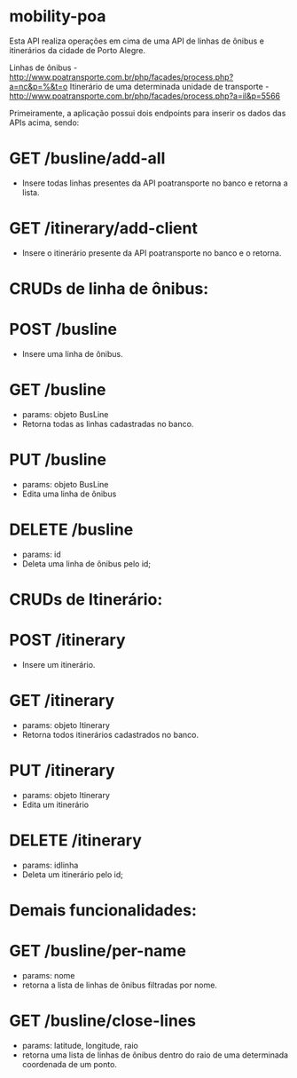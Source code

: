 # mobility-poa

Esta API realiza operações em cima de uma API de linhas de ônibus e itinerários da cidade de Porto Alegre.

Linhas de ônibus - http://www.poatransporte.com.br/php/facades/process.php?a=nc&p=%&t=o
Itinerário de uma determinada unidade de transporte - http://www.poatransporte.com.br/php/facades/process.php?a=il&p=5566

Primeiramente, a aplicação possui dois endpoints para inserir os dados das APIs acima, sendo:

# GET /busline/add-all
- Insere todas linhas presentes da API poatransporte no banco e retorna a lista.

# GET /itinerary/add-client
- Insere o itinerário presente da API poatransporte no banco e o retorna.

# CRUDs de linha de ônibus:

# POST /busline
- Insere uma linha de ônibus.

# GET /busline
- params: objeto BusLine
- Retorna todas as linhas cadastradas no banco.

# PUT /busline
- params: objeto BusLine
- Edita uma linha de ônibus

# DELETE /busline
- params: id
- Deleta uma linha de ônibus pelo id;


# CRUDs de Itinerário:

# POST /itinerary
- Insere um itinerário.

# GET /itinerary
- params: objeto Itinerary
- Retorna todos itinerários cadastrados no banco.

# PUT /itinerary
- params: objeto Itinerary
- Edita um itinerário

# DELETE /itinerary
- params: idlinha
- Deleta um itinerário pelo id;


# Demais funcionalidades:

# GET /busline/per-name
- params: nome
- retorna a lista de linhas de ônibus filtradas por nome.

# GET /busline/close-lines
- params: latitude, longitude, raio
- retorna uma lista de linhas de ônibus dentro do raio de uma determinada coordenada de um ponto.


